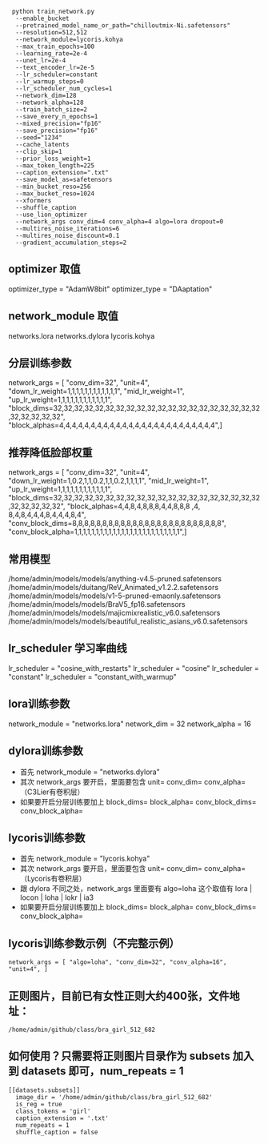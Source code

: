 
```
 python train_network.py
  --enable_bucket
  --pretrained_model_name_or_path="chilloutmix-Ni.safetensors"
  --resolution=512,512
  --network_module=lycoris.kohya
  --max_train_epochs=100
  --learning_rate=2e-4
  --unet_lr=2e-4
  --text_encoder_lr=2e-5
  --lr_scheduler=constant
  --lr_warmup_steps=0
  --lr_scheduler_num_cycles=1
  --network_dim=128
  --network_alpha=128
  --train_batch_size=2
  --save_every_n_epochs=1
  --mixed_precision="fp16"
  --save_precision="fp16"
  --seed="1234"
  --cache_latents
  --clip_skip=1
  --prior_loss_weight=1
  --max_token_length=225
  --caption_extension=".txt"
  --save_model_as=safetensors
  --min_bucket_reso=256
  --max_bucket_reso=1024
  --xformers
  --shuffle_caption 
  --use_lion_optimizer
  --network_args conv_dim=4 conv_alpha=4 algo=lora dropout=0
  --multires_noise_iterations=6
  --multires_noise_discount=0.1
  --gradient_accumulation_steps=2
```

## optimizer 取值
optimizer_type = "AdamW8bit"
optimizer_type = "DAaptation"

## network_module 取值
networks.lora
networks.dylora
lycoris.kohya

## 分层训练参数
network_args = [ "conv_dim=32", "unit=4", "down_lr_weight=1,1,1,1,1,1,1,1,1,1,1,1", "mid_lr_weight=1", "up_lr_weight=1,1,1,1,1,1,1,1,1,1,1,1", "block_dims=32,32,32,32,32,32,32,32,32,32,32,32,32,32,32,32,32,32,32,32,32,32,32,32,32", "block_alphas=4,4,4,4,4,4,4,4,4,4,4,4,4,4,4,4,4,4,4,4,4,4,4,4,4",]

## 推荐降低脸部权重
network_args = [ "conv_dim=32", "unit=4", "down_lr_weight=1,0.2,1,1,0.2,1,1,0.2,1,1,1,1", "mid_lr_weight=1", "up_lr_weight=1,1,1,1,1,1,1,1,1,1,1,1", "block_dims=32,32,32,32,32,32,32,32,32,32,32,32,32,32,32,32,32,32,32,32,32,32,32,32,32", "block_alphas=4,4,8,4,8,8,8,4,4,8,8,8  ,4,  8,4,8,4,4,4,8,4,4,4,8,4", "conv_block_dims=8,8,8,8,8,8,8,8,8,8,8,8,8,8,8,8,8,8,8,8,8,8,8,8,8", "conv_block_alpha=1,1,1,1,1,1,1,1,1,1,1,1,1,1,1,1,1,1,1,1,1,1,1,1,1",]

## 常用模型
/home/admin/models/models/anything-v4.5-pruned.safetensors
/home/admin/models/duitang/ReV_Animated_v1.2.2.safetensors
/home/admin/models/models/v1-5-pruned-emaonly.safetensors
/home/admin/models/models/BraV5_fp16.safetensors
/home/admin/models/models/majicmixrealistic_v6.0.safetensors
/home/admin/models/models/beautiful_realistic_asians_v6.0.safetensors

## lr_scheduler 学习率曲线
lr_scheduler = "cosine_with_restarts"
lr_scheduler = "cosine"
lr_scheduler = "constant"
lr_scheduler = "constant_with_warmup"

## lora训练参数
network_module = "networks.lora"
network_dim = 32
network_alpha = 16

## dylora训练参数
* 首先 network_module = "networks.dylora"
* 其次 network_args 要开启，里面要包含 unit= conv_dim= conv_alpha=   （C3Lier有卷积层）
* 如果要开启分层训练要加上 block_dims= block_alpha= conv_block_dims= conv_block_alpha=

## lycoris训练参数
* 首先 network_module = "lycoris.kohya"
* 其次 network_args 要开启，里面要包含 unit= conv_dim= conv_alpha=   （Lycoris有卷积层）
* 跟 dylora 不同之处，network_args 里面要有 algo=loha 这个取值有 lora | locon | loha | lokr | ia3
* 如果要开启分层训练要加上 block_dims= block_alpha= conv_block_dims= conv_block_alpha=

## lycoris训练参数示例（不完整示例）
`network_args = [ "algo=loha", "conv_dim=32", "conv_alpha=16", "unit=4", ]`



## 正则图片，目前已有女性正则大约400张，文件地址：
`/home/admin/github/class/bra_girl_512_682`

## 如何使用？只需要将正则图片目录作为 subsets 加入到 datasets 即可，num_repeats = 1
```
[[datasets.subsets]]
  image_dir = '/home/admin/github/class/bra_girl_512_682'
  is_reg = true
  class_tokens = 'girl'
  caption_extension = '.txt'
  num_repeats = 1
  shuffle_caption = false
```